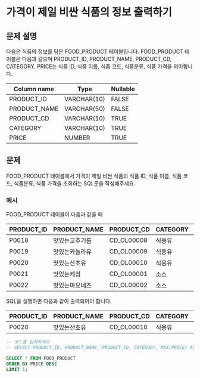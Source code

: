 # 가격이 제일 비싼 식품의 정보 출력하기

## 문제 설명
다음은 식품의 정보를 담은 FOOD_PRODUCT 테이블입니다. FOOD_PRODUCT 테이블은 다음과 같으며 PRODUCT_ID, PRODUCT_NAME, PRODUCT_CD, CATEGORY, PRICE는 식품 ID, 식품 이름, 식품 코드, 식품분류, 식품 가격을 의미합니다.

| Column name | Type      | Nullable |
|-------------|-----------|----------|
| PRODUCT_ID  | VARCHAR(10) | FALSE    |
| PRODUCT_NAME| VARCHAR(50) | FALSE    |
| PRODUCT_CD  | VARCHAR(10) | TRUE     |
| CATEGORY 	  | VARCHAR(10) | TRUE     |
| PRICE 	  | NUMBER      | TRUE     | 

## 문제
FOOD_PRODUCT 테이블에서 가격이 제일 비싼 식품의 식품 ID, 식품 이름, 식품 코드, 식품분류, 식품 가격을 조회하는 SQL문을 작성해주세요.

### 예시
FOOD_PRODUCT 테이블이 다음과 같을 때

| PRODUCT_ID | PRODUCT_NAME | PRODUCT_CD | CATEGORY | PRICE |
|------------|---------------|---------------|------------|----------|
| P0018      | 맛있는고추기름 | CD_OL00008  | 식용유   | 6100    |
| P0019      | 맛있는카놀라유 | CD_OL00009  | 식용유   | 5100    |
| P0020      | 맛있는산초유 | CD_OL00010  | 식용유   | 6500    |
| P0021      | 맛있는케첩   | CD_OL00001  | 소스     | 4500    |
| P0022      | 맛있는마요네즈 | CD_OL00002  | 소스     | 4700    |

SQL을 실행하면 다음과 같이 출력되어야 합니다.

| PRODUCT_ID | PRODUCT_NAME | PRODUCT_CD | CATEGORY | PRICE |
|------------|---------------|---------------|------------|----------|
| P0020      | 맛있는산초유 | CD_OL00010  | 식용유   | 6500   |

```sql
-- 코드를 입력하세요
-- SELECT PRODUCT_ID, PRODUCT_NAME, PRODUCT_CD, CATEGORY, MAX(PRICE) AS 'PRICE' FROM FOOD_PRODUCT << 같은 가격의 다른 상품이 나옴

SELECT * FROM FOOD_PRODUCT 
ORDER BY PRICE DESC
LIMIT 1;
```